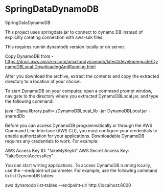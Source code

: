 # SpringDataDynamoDB
SpringDataDynamoDB


This project uses springdata jar to connect to dynamo DB instead of explicitly creating connection with aws-sdk files.

This requires runnin dynamodb version locally or on server.

Copy DynamoDB from - https://docs.aws.amazon.com/amazondynamodb/latest/developerguide/DynamoDBLocal.DownloadingAndRunning.html

After you download the archive, extract the contents and copy the extracted directory to a location of your choice.

To start DynamoDB on your computer, open a command prompt window, navigate to the directory where you extracted DynamoDBLocal.jar, and type the following command:

java -Djava.library.path=./DynamoDBLocal_lib -jar DynamoDBLocal.jar -sharedDb

Before you can access DynamoDB programmatically or through the AWS Command Line Interface (AWS CLI), you must configure your credentials to enable authorization for your applications. Downloadable DynamoDB requires any credentials to work. For example:

AWS Access Key ID: "fakeMyKeyId"
AWS Secret Access Key: "fakeSecretAccessKey"

You can start writing applications. To access DynamoDB running locally, use the --endpoint-url parameter. For example, use the following command to list DynamoDB tables:

aws dynamodb list-tables --endpoint-url http://localhost:8000
